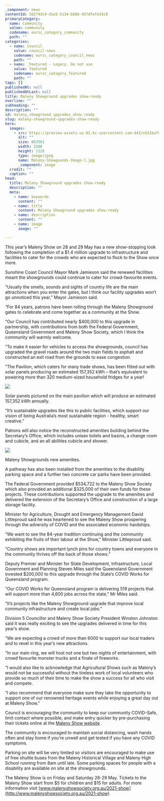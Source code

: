 ```yaml
---
_component: news
contentId: 3d2743c9-d1e5-5134-bb8b-957dfefe33c8
primaryCategory:
  name: Community
  value: community
  codename: oursc_category_community
  path: ""
categories:
  - name: Council
    value: council-news
    codename: oursc_category_council_news
    path: ""
  - name: _Featured - Legacy. Do not use
    value: featured
    codename: oursc_category_featured
    path: ""
tags: []
publishedAt: null
publishedAtLast: null
title: Maleny Showground upgrades show-ready
overline: ""
subheading: ""
description: ""
id: maleny_showground_upgrades_show_ready
slug: maleny-showground-upgrades-show-ready
hero:
  images:
    - src: https://preview-assets-us-01.kc-usercontent.com:443/c631baf8-1b46-001f-580c-d0001b68b4a8/42315f20-f07b-46de-afbd-94427bad429f/Maleny-Showgounds-Image-1.jpg
      alt: ""
      size: 663561
      width: 1500
      height: 1125
      type: image/jpeg
      name: Maleny-Showgounds-Image-1.jpg
      _component: image
  credit: ""
  caption: ""
head:
  title: Maleny Showground upgrades show-ready
  description: ""
  meta:
    - name: keywords
      content: ""
    - name: title
      content: Maleny Showground upgrades show-ready
    - name: description
      content: ""
    - name: image
      image: ""

---
```

This year’s Maleny Show on 28 and 29 May has a new show-stopping look following the completion of a $1.4 million upgrade to infrastructure and facilities to cater for the crowds who are expected to flock to the Show once more.

Sunshine Coast Council Mayor Mark Jamieson said the renewed facilities meant the showgrounds could continue to cater for crowd-favourite events.

“Usually the smells, sounds and sights of country life are the main attractions when you enter the gates, but I think our facility upgrades won’t go unnoticed this year,” Mayor Jamieson said.

“For 84 years, patrons have been rolling through the Maleny Showground gates to celebrate and come together as a community at the Show.

“Our Council has contributed nearly $400,000 to this upgrade in partnership, with contributions from both the Federal Government, Queensland Government and Maleny Show Society, which I think the community will warmly welcome.

“To make it easier for vehicles to access the showgrounds, council has upgraded the gravel roads around the two main fields to asphalt and constructed an exit road from the grounds to ease congestion.

“The Pavilion, which caters for many trade shows, has been fitted out with solar panels producing an estimated 157,352 kWh – that’s equivalent to powering more than 320 medium-sized household fridges for a year!

![](https://preview-assets-us-01.kc-usercontent.com:443/c631baf8-1b46-001f-580c-d0001b68b4a8/b89fbf2a-c860-4bcf-a698-f3751611dbb3/Main-Pavilion-installed-with-solar-panels-1024x683.jpg)

Solar panels pictured on the main pavilion which will produce an estimated 157,352 kWh annually.

“It’s sustainable upgrades like this to public facilities, which support our vision of being Australia’s most sustainable region - healthy, smart creative.”

Patrons will also notice the reconstructed amenities building behind the Secretary’s Office, which includes unisex toilets and basins, a change room and cubicle, and an all abilities cubicle and shower.

![](https://preview-assets-us-01.kc-usercontent.com:443/c631baf8-1b46-001f-580c-d0001b68b4a8/0329e55d-05e8-48ba-b46f-a25115bd3631/Maleny-Showgrounds-new-amenities-1024x683.jpg)

Maleny Showgrounds new amenities.

A pathway has also been installed from the amenities to the disability parking space and a further two concrete car parks have been provided. 

The Federal Government provided $534,722 to the Maleny Show Society which also provided an additional $325,000 of their own funds for these projects. These contributions supported the upgrade to the amenities and delivered the extension of the Secretary’s Office and construction of a large storage facility.

Minister for Agriculture, Drought and Emergency Management David Littleproud said he was heartened to see the Maleny Show prospering through the adversity of COVID and the associated economic hardships.

“We want to see the 84-year tradition continuing and the community exhibiting the fruits of their labour at the Show,” Minister Littleproud said.

“Country shows are important lynch pins for country towns and everyone in the community thrives off the back of those shows.”  

Deputy Premier and Minister for State Development, Infrastructure, Local Government and Planning Steven Miles said the Queensland Government invested $200,000 to this upgrade through the State’s COVID Works for Queensland program.

“Our COVID Works for Queensland program is delivering 519 projects that will support more than 4,600 jobs across the state,” Mr Miles said.

“It’s projects like the Maleny Showground upgrade that improve local community infrastructure and create local jobs.”

Division 5 Councillor and Maleny Show Society President Winston Johnston said it was really exciting to see the upgrades delivered in time for this year’s show.

“We are expecting a crowd of more than 6000 to support our local traders and to revel in this year’s new attractions.

“In our main ring, we will host not one but two nights of entertainment, with crowd favourite monster trucks and a finale of fireworks.

“I would also like to acknowledge that Agricultural Shows such as Maleny’s would not be successful without the tireless work of local volunteers who provide so much of their time to make the show a success for all who visit and compete.

“I also recommend that everyone make sure they take the opportunity to support one of our renowned heritage events while enjoying a great day out at Maleny Show.”

Council is encouraging the community to keep our community COVID-Safe, limit contact where possible, and make entry quicker by pre-purchasing their tickets online at the [Maleny Show website](https://malenyshowsociety.org.au/2021-show/)
.

The community is encouraged to maintain social distancing, wash hands often and stay home if you’re unwell and get tested if you have any COVID symptoms.

Parking on site will be very limited so visitors are encouraged to make use of free shuttle buses from the Maleny Historical Village and Maleny High School running from 8am until late. Some parking spaces for people with a disability are available on site at the showgrounds.

The Maleny Show is on Friday and Saturday 28-29 May. Tickets to the Maleny Show start from $5 for children and $15 for adults. For more information visit [www.malenyshowsociety.org.au/2021-show](http://www.malenyshowsociety.org.au/2021-show)

